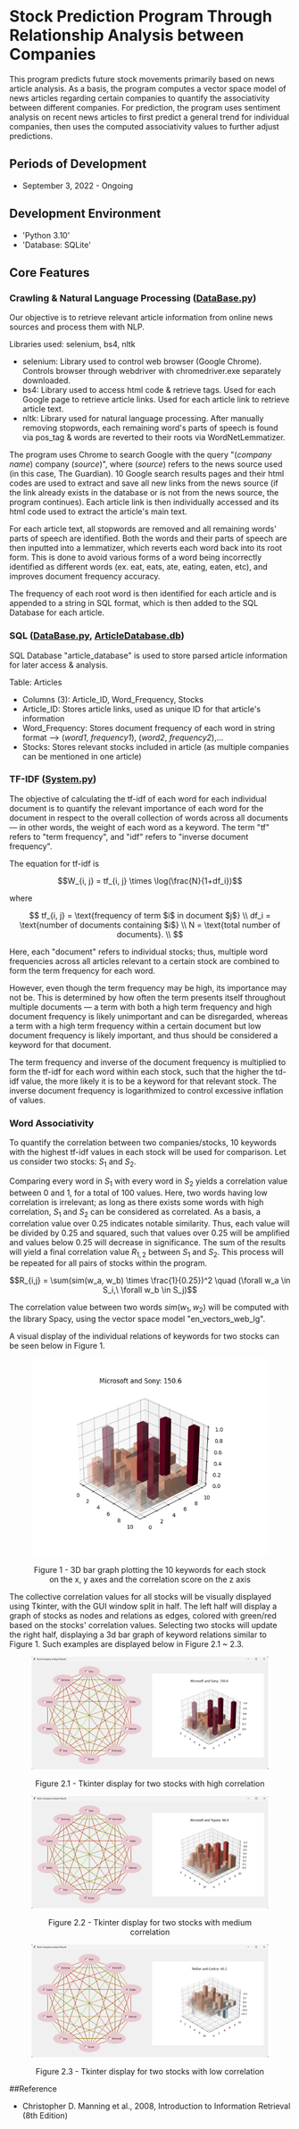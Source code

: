 # Stock Prediction Program Through Relationship Analysis between Companies  

This program predicts future stock movements primarily based on news article analysis. As a basis, the program computes a vector space model of news articles regarding certain companies to quantify the associativity between different companies. For prediction, the program uses sentiment analysis on recent news articles to first predict a general trend for individual companies, then uses the computed associativity values to further adjust predictions. 

## Periods of Development  
- September 3, 2022 - Ongoing 

## Development Environment  
- 'Python 3.10'  
- 'Database: SQLite'

## Core Features  

### Crawling & Natural Language Processing ([DataBase.py](DataBase.py))  
Our objective is to retrieve relevant article information from online news sources and process them with NLP.  

Libraries used: selenium, bs4, nltk  
- selenium: Library used to control web browser (Google Chrome). Controls browser through webdriver with chromedriver.exe separately downloaded.  
- bs4: Library used to access html code & retrieve tags. Used for each Google page to retrieve article links. Used for each article link to retrieve article text.  
- nltk: Library used for natural language processing. After manually removing stopwords, each remaining word's parts of speech is found via pos_tag & words are reverted to their roots via WordNetLemmatizer.  

The program uses Chrome to search Google with the query "(*company name*) company (*source*)", where (*source*) refers to the news source used (in this case, The Guardian). 10 Google search results pages and their html codes are used to extract and save all new links from the news source (if the link already exists in the database or is not from the news source, the program continues). Each article link is then individually accessed and its html code used to extract the article's main text.  

For each article text, all stopwords are removed and all remaining words' parts of speech are identified. 
Both the words and their parts of speech are then inputted into a lemmatizer, which reverts each word back into its root form. 
This is done to avoid various forms of a word being incorrectly identified as different words (ex. eat, eats, ate, eating, eaten, etc), and improves document frequency accuracy. 

The frequency of each root word is then identified for each article and is appended to a string in SQL format, which is then
added to the SQL Database for each article.

### SQL ([DataBase.py](DataBase.py), [ArticleDatabase.db](ArticleDatabase.db]))  
SQL Database "article_database" is used to store parsed article information for later access & analysis.

Table: Articles  
- Columns (3): Article_ID, Word_Frequency, Stocks  
- Article_ID: Stores article links, used as unique ID for that article's information  
- Word_Frequency: Stores document frequency of each word in string format --> (*word1*, *frequency1*), (*word2*, *frequency2*),...  
- Stocks: Stores relevant stocks included in article (as multiple companies can be mentioned in one article)

### TF-IDF ([System.py](System.py))  
The objective of calculating the tf-idf of each word for each individual document is to quantify the relevant importance of each word for the document in respect to the overall collection of words across all documents — in other words, the weight of each word as a keyword. 
The term "tf" refers to "term frequency", and "idf" refers to "inverse document frequency". 

The equation for tf-idf is

$$W_{i, j} = tf_{i, j} \times \log(\frac{N}{1+df_i})$$

where 

$$
tf_{i, j} = \text{frequency of term $i$ in document $j$} \\
df_i = \text{number of documents containing $i$} \\
N = \text{total number of documents}. \\
$$


Here, each "document" refers to individual stocks; thus, multiple word frequencies across all articles relevant to a certain stock are combined to form the term frequency for each word.  

However, even though the term frequency may be high, its importance may not be. This is determined by how often the term presents itself throughout multiple documents — a term with both a high term frequency and high document frequency is likely unimportant and can be disregarded, whereas a term with a high term frequency within a certain document but low document frequency is likely important, and thus should be considered a keyword for that document.  

The term frequency and inverse of the document frequency is multiplied to form the tf-idf for each word within each stock, such that the higher the td-idf value, the more likely it is to be a keyword for that relevant stock. The inverse document frequency is logarithmized to control excessive inflation of values.

### Word Associativity  
To quantify the correlation between two companies/stocks, 10 keywords with the highest tf-idf values in each stock will be used for comparison. Let us consider two stocks: $S_1$ and $S_2$. 

Comparing every word in $S_1$ with every word in $S_2$ yields a correlation value between 0 and 1, for a total of 100 values. Here, two words having low correlation is irrelevant; as long as there exists some words with high correlation, $S_1$ and $S_2$ can be considered as correlated. As a basis, a correlation value over 0.25 indicates notable similarity. Thus, each value will be divided by 0.25 and squared, such that values over 0.25 will be amplified and values below 0.25 will decrease in significance. The sum of the results will yield a final correlation value $R_{1,2}$ between $S_1$ and $S_2$. This process will be repeated for all pairs of stocks within the program.

$$R_{i,j} = \sum(sim(w_a, w_b) \times \frac{1}{0.25})^2 \quad (\forall w_a \in S_i,\ \forall w_b \in S_j)$$

The correlation value between two words $sim(w_1, w_2)$ will be computed with the library Spacy, using the vector space model "en_vectors_web_lg".

A visual display of the individual relations of keywords for two stocks can be seen below in Figure 1.

<figure>
  <p align="center">
    <img src="Images/graph_ex.png">
  </p>
  <p align="center">
    Figure 1 - 3D bar graph plotting the 10 keywords for each stock on the x, y axes and the correlation score on the z axis
  </p>
</figure>

The collective correlation values for all stocks will be visually displayed using Tkinter, with the GUI window split in half. The left half will display a graph of stocks as nodes and relations as edges, colored with green/red based on the stocks' correlation values. Selecting two stocks will update the right half, displaying a 3d bar graph of keyword relations similar to Figure 1. Such examples are displayed below in Figure 2.1 ~ 2.3. 

<figure>
  <p align="center">
    <img src="Images/green_ex.png">
  </p>
  <p align="center">
    Figure 2.1 - Tkinter display for two stocks with high correlation
  </p>
</figure>

<figure>
  <p align="center">
    <img src="Images/mid_ex.png">
  </p>
  <p align="center">
    Figure 2.2 - Tkinter display for two stocks with medium correlation
  </p>
</figure>

<figure>
  <p align="center">
    <img src="Images/red_ex.png">
  </p>
  <p align="center">
    Figure 2.3 - Tkinter display for two stocks with low correlation
  </p>
</figure>

##Reference
- Christopher D. Manning et al., 2008, Introduction to Information Retrieval (8th Edition)
